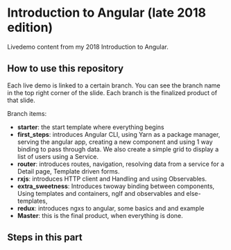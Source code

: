 # Introduction to Angular (late 2018 edition)

Livedemo content from my 2018 Introduction to Angular.

## How to use this repository

Each live demo is linked to a certain branch. You can see the branch name in the top right corner of the slide. Each branch is the finalized product of that slide.

Branch items:

- **starter**: the start template where everything begins
- **first_steps**: introduces Angular CLI, using Yarn as a package manager, serving the angular app, creating a new component and using 1 way binding to pass through data. We also create a simple grid to display a list of users using a Service.
- **router**: introduces routes, navigation, resolving data from a service for a Detail page, Template driven forms.
- **rxjs**: introduces HTTP client and Handling and using Observables.
- **extra_sweetness**: Introduces twoway binding between components, Using templates and containers, ngIf and observables and else-templates,
- **redux**: introduces ngxs to angular, some basics and and example
- **Master**: this is the final product, when everything is done.

## Steps in this part
